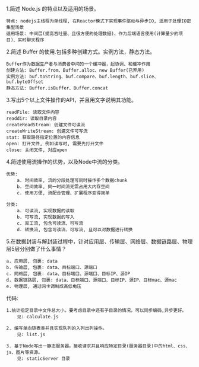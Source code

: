 1.简述 Node.js 的特点以及适用的场景。

    特点: nodejs主线程为单线程, 在Reactor模式下实现事件驱动与异步IO, 适用于处理IO密集型场景
    适用场景: 中间层(提高吞吐量、且很方便的处理数据)、作为后端语言使用(计算量少的项目)、实时聊天程序

2.简述 Buffer 的使用.包括多种创建方式。实例方法，静态方法。

    Buffer作为数据生产者与消费者中间的一个缓冲器，起协调、和缓冲作用
    创建方法: Buffer.from、Buffer.alloc、new Buffer(已弃用)
    实例方法: buf.toString、buf.compare、buf.length、buf.slice、buf.byteOffset
    静态方法: Buffer.isBuffer、Buffer.concat

3.写出5个以上文件操作的API，并且用文字说明其功能。
    
    readFile: 读取文件内容
    readdir: 读取目录内容
    createReadStream: 创建文件可读流
    createWriteStream: 创建文件可写流
    stat: 获取路径指定位置的内容信息
    open: 打开文件, 例如读写时, 需要先打开文件
    close: 关闭文件, 对应open

4.简述使用流操作的优势，以及Node中流的分类。

    优势:
        a. 时间效率, 流的分段处理可同时操作多个数据chunk
        b. 空间效率, 同一时间流无需占用大内存空间
        c. 使用方便, 流配合管理、扩展程序变得简单
    
    分类: 
        a. 可读流, 实现数据的读取
        b. 可写流, 实现数据的写入
        c. 双工流, 包含可读流、可写流
        d. 转换流, 包含可读流、可写流, 且可以对数据进行转换

5.在数据封装与解封装过程中，针对应用层、传输层、网络层、数据链路层、物理层5层分别做了什么事情？

    a. 应用层, 包裹: data
    b. 传输层, 包裹: data、目标端口、源端口
    c. 网络层, 包裹: data、目标端口、源端口、目标IP、源IP
    d. 数据链路层, 包裹: data、目标端口、源端口、目标IP、源IP、目标mac、源mac
    e. 物理层, 通过网卡调制成高低电压


代码: 
    
    1.统计指定目录中文件总大小。要考虑目录中还有子目录的情况。可以同步编码,异步更好。
        见: calculate.js
    
    2. 编写单向链表类并且实现队列的入列出列操作。
        见: list.js
        
    3. 基于Node写出一静态服务器。接收请求并且响应特定目录(服务器目录)中的html、css、js、图片等资源。
        见: staticServer 目录
